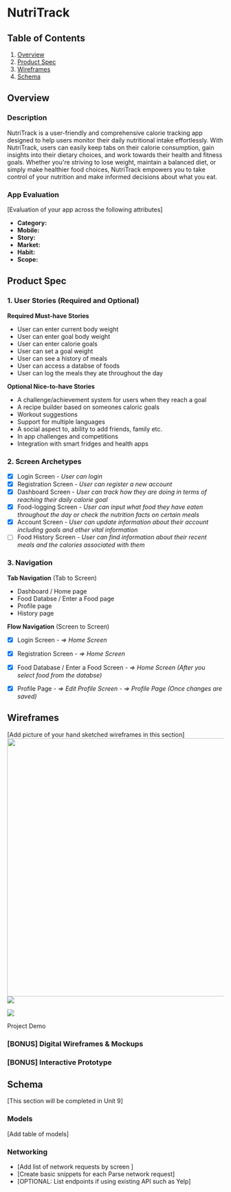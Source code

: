 # NutriTrack

## Table of Contents

1. [Overview](#Overview)
2. [Product Spec](#Product-Spec)
3. [Wireframes](#Wireframes)
4. [Schema](#Schema)

## Overview

### Description

NutriTrack is a user-friendly and comprehensive calorie tracking app designed to help users monitor their daily nutritional intake effortlessly. With NutriTrack, users can easily keep tabs on their calorie consumption, gain insights into their dietary choices, and work towards their health and fitness goals. Whether you're striving to lose weight, maintain a balanced diet, or simply make healthier food choices, NutriTrack empowers you to take control of your nutrition and make informed decisions about what you eat.

### App Evaluation

[Evaluation of your app across the following attributes]
- **Category:**
- **Mobile:**
- **Story:**
- **Market:**
- **Habit:**
- **Scope:**

## Product Spec

### 1. User Stories (Required and Optional)

**Required Must-have Stories**

* User can enter current body weight
* User can enter goal body weight
* User can enter calorie goals
* User can set a goal weight
* User can see a history of meals
* User can access a databse of foods
* User can log the meals they ate throughout the day

**Optional Nice-to-have Stories**

* A challenge/achievement system for users when they reach a goal
* A recipe builder based on someones caloric goals
* Workout suggestions
* Support for multiple languages
* A social aspect to, ability to add friends, family etc.
* In app challenges and competitions
* Integration with smart fridges and health apps

### 2. Screen Archetypes

- [x] Login Screen
*- User can login*
- [x] Registration Screen
*- User can register a new account*
- [x] Dashboard Screen
*- User can track how they are doing in terms of reaching their daily calorie goal*
- [x] Food-logging Screen
*- User can input what food they have eaten throughout the day or check the nutrition facts on certain meals*
- [x] Account Screen
*- User can update information about their account including goals and other vital information*
- [ ] Food History Screen
*- User can find information about their recent meals and the calories associated with them*

### 3. Navigation

**Tab Navigation** (Tab to Screen)

* Dashboard / Home page
* Food Databse / Enter a Food  page
* Profile page
* History page

**Flow Navigation** (Screen to Screen)

- [x] Login Screen
*- => Home Screen*
- [x] Registration Screen
*- => Home Screen*
- [x] Food Database / Enter a Food Screen
*- => Home Screen (After you select food from the databse)*
- [x] Profile Page
*- => Edit Profile Screen*
*- => Profile Page (Once changes are saved)*


## Wireframes

[Add picture of your hand sketched wireframes in this section]
<img src="YOUR_WIREFRAME_IMAGE_URL" width=600>![](https://hackmd.io/_uploads/Hkem8oSMa.png)

<div>
    <a href="https://www.loom.com/share/2624bb5916d846458afa6dc513255b14">
    </a>
    <a href="https://www.loom.com/share/2624bb5916d846458afa6dc513255b14">
      <img style="max-width:300px;" src="https://cdn.loom.com/sessions/thumbnails/2624bb5916d846458afa6dc513255b14-with-play.gif">
    </a>
  </div>

  Project Demo
  <a href = "https://www.youtube.com/watch?v=Li0lw0t43dA&ab_channel=Dante">
  </a>


### [BONUS] Digital Wireframes & Mockups

### [BONUS] Interactive Prototype

## Schema 

[This section will be completed in Unit 9]

### Models

[Add table of models]

### Networking

- [Add list of network requests by screen ]
- [Create basic snippets for each Parse network request]
- [OPTIONAL: List endpoints if using existing API such as Yelp]
